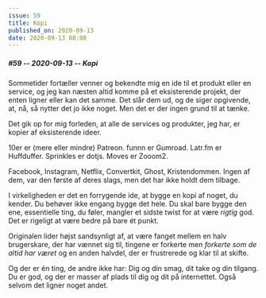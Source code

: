 ```yaml
---
issue: 59
title: Kopi
published_on: 2020-09-13
date: 2020-09-13 08:00
---
```

##### #59 -- 2020-09-13 -- Kopi

Sommetider fortæller venner og bekendte mig en ide til et produkt eller en service, og jeg kan næsten altid komme på et eksisterende projekt, der enten ligner eller kan det samme. Det slår dem ud, og de siger opgivende, at, nå, så nytter det jo ikke noget. Men det er der ingen grund til at tænke.

Det gik op for mig forleden, at alle de services og produkter, jeg har, er kopier af eksisterende ideer.

10er er (mere eller mindre) Patreon. funnn er Gumroad. Latr.fm er Huffduffer. Sprinkles er dotjs. Moves er Zooom2.

Facebook, Instagram, Netflix, Convertkit, Ghost, Kristendommen. Ingen af dem, var den første af deres slags, men det har ikke holdt dem tilbage.

I virkeligheden er det en forrygende ide, at bygge en kopi af noget, du kender. Du behøver ikke engang bygge det hele. Du skal bare bygge den ene, essentielle ting, du føler, mangler et sidste twist for at være *rigtig* god. Det er rigeligt at være bedre på bare ét punkt.

Originalen lider højst sandsynligt af, at være fanget mellem en halv brugerskare, der har vænnet sig til, tingene er forkerte men *forkerte som de altid har været* og en anden halvdel, der er frustrerede og klar til at skifte.

Og der er én ting, de andre ikke har: Dig og din smag, dit take og din tilgang. Du er god, og der er masser af plads til dig og dit på internettet. Også selvom det ligner noget andet.
